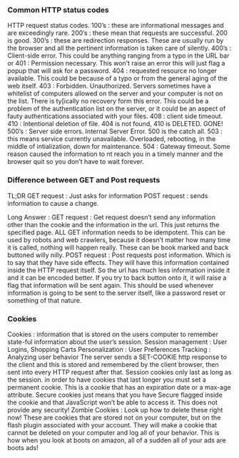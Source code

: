 ### Common HTTP status codes

HTTP request status codes. 
    100’s : these are informational messages and are exceedingly rare.
    200’s : these mean that requests are successful. 200 is good.
    300’s : these are redirection responses. These are usually run by the browser and all the pertinent information is taken care of silently. 
    400’s : Client-side error. This could be anything ranging from a typo in the URL bar or 
            401 : Permission necessary. This won’t raise an error this will just flag a popup that will ask for a password. 
            404 : requested resource no longer available. This could be because of a typo or from the general aging of the web itself. 
            403 : Forbidden. Unauthorized. Servers sometimes have a whitelist of computers allowed on the server and your computer is not on the list. There is ty[ically no recovery form this error. This could be a problem of the authentication list on the server, or it could be an aspect of fauty authentications associated with your files. 
            408 : client side timeout.
            410 : Intentional deletion of file. 404 is not found, 410 is DELETED. GONE!
    500’s : Server side errors. Internal Server Error. 500 is the catch all. 
        503 : this means service currently unavailable. Overloaded, rebooting, in the middle of intialization, down for maintenance.
        504 : Gateway timeout. Some reason caused the information to nt reach you in a timely manner and the browser quit so you don’t have to wait forever. 

### Difference between GET and Post requests
TL;DR
GET request : Just asks for information 
POST request : sends information to cause a change. 

Long Answer : 
   GET request : Get request doesn’t send any information other than the cookie and the information in the url. This just returns the specified page. ALL GET information needs to be idempotent. This can be used by robots and web crawlers, because it doesn’t matter how many time it is called, nothing will happen really. These can be book marked and back buttoned willy nilly.
   POST request : Post requests post information. Which is to say that they have side effects. They will have this information contained inside the HTTP request itself. So the url has much less information inside it and it can be encoded better. If you try to back button onto it, it will raise a flag that information will be sent again. This should be used whenever information is going to be sent to the server itself, like a password reset or something of that nature. 



### Cookies

Cookies : information that is stored on the users computer to remember state-ful information about the user’s session. 
    Session management : User Logins, Shopping Carts
    Personalization : User Preferences 
    Tracking : Analyzing user behavior 
The server sends a SET-COOKIE http response to the client and this is stored and remembered by the client browser, then sent into every HTTP request after that. 
    Session cookies only last as long as the session. in order to have cookies that last longer you must set a permanent cookie. This is a cookie that has an expiration date or a max-age attribute. Secure cookies just means that you have Secure flagged inside the cookie and that JavaScript won’t be able to access it. This does not provide any security!
    Zombie Cookies : Look up how to delete these right now! These are cookies that are stored not on your computer, but on the flash plugin associated with your account. They will make a cookie that cannot be deleted on your computer and log all of your behavior. This is how when you look at boots on amazon, all of a sudden all of your ads are boots ads! 
